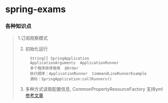 # spring-exams

### 各种知识点

> 1.订阅观察模式
>
> 2. 初始化运行
>        
>          String[] SpringApplication
>          ApplicationArguments  ApplicationRunner
>          多个程序排序使用  @Order 
>          执行顺序：ApplicationRunner  CommandLineRunnerExample 
>          源码：SpringApplication:callRunners()
> 
> 3. 多种方式读取配置信息, CommonPropertyResourceFactory 支持yml [参考文章](https://www.cnblogs.com/mzq123/p/11936075.html)